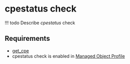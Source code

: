 # cpestatus check

<!-- prettier-ignore -->
!!! todo
    Describe *cpestatus* check

## Requirements

* [get_cpe](../../../../dev/reference/scripts/get_cpe.md)
* cpestatus check is enabled in [Managed Object Profile](../../../../user/reference/concepts/managed-object-profile/index.md)
